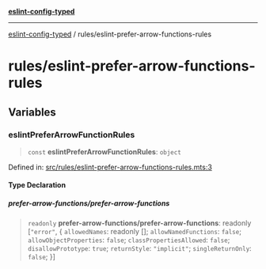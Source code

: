 [**eslint-config-typed**](../README.md)

***

[eslint-config-typed](../README.md) / rules/eslint-prefer-arrow-functions-rules

# rules/eslint-prefer-arrow-functions-rules

## Variables

### eslintPreferArrowFunctionRules

> `const` **eslintPreferArrowFunctionRules**: `object`

Defined in: [src/rules/eslint-prefer-arrow-functions-rules.mts:3](https://github.com/noshiro-pf/eslint-config-typed/blob/main/src/rules/eslint-prefer-arrow-functions-rules.mts#L3)

#### Type Declaration

##### prefer-arrow-functions/prefer-arrow-functions

> `readonly` **prefer-arrow-functions/prefer-arrow-functions**: readonly \[`"error"`, \{ `allowedNames`: readonly \[\]; `allowNamedFunctions`: `false`; `allowObjectProperties`: `false`; `classPropertiesAllowed`: `false`; `disallowPrototype`: `true`; `returnStyle`: `"implicit"`; `singleReturnOnly`: `false`; \}\]
